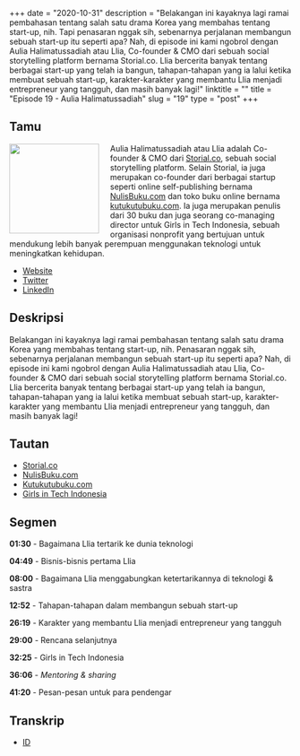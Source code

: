 +++
date = "2020-10-31"
description = "Belakangan ini kayaknya lagi ramai pembahasan tentang salah satu drama Korea yang membahas tentang start-up, nih. Tapi penasaran nggak sih, sebenarnya perjalanan membangun sebuah start-up itu seperti apa? Nah, di episode ini kami ngobrol dengan Aulia Halimatussadiah atau Llia, Co-founder & CMO dari sebuah social storytelling platform bernama Storial.co. Llia bercerita banyak tentang berbagai start-up yang telah ia bangun, tahapan-tahapan yang ia lalui ketika membuat sebuah start-up, karakter-karakter yang membantu Llia menjadi entrepreneur yang tangguh, dan masih banyak lagi!"
linktitle = ""
title = "Episode 19 - Aulia Halimatussadiah"
slug = "19"
type = "post"
+++

## Tamu

<img style="float: left; width: 160px; margin-right: 20px;" src="/img/ep19.jpg">

Aulia Halimatussadiah atau Llia adalah Co-founder & CMO dari [Storial.co](https://storial.co), sebuah social storytelling platform. Selain Storial, ia juga merupakan co-founder dari berbagai startup seperti online self-publishing bernama [NulisBuku.com](https://nulisbuku.com) dan toko buku online bernama [kutukutubuku.com](https://kutukutubuku.com). Ia juga merupakan penulis dari 30 buku dan juga seorang co-managing director untuk Girls in Tech Indonesia, sebuah organisasi nonprofit yang bertujuan untuk mendukung lebih banyak perempuan menggunakan teknologi untuk meningkatkan kehidupan.

- [Website](https://salsabeela.com)
- [Twitter](https://twitter.com/salsabeela)
- [LinkedIn](https://www.linkedin.com/in/salsabeela/)

## Deskripsi

Belakangan ini kayaknya lagi ramai pembahasan tentang salah satu drama Korea yang membahas tentang start-up, nih. Penasaran nggak sih, sebenarnya perjalanan membangun sebuah start-up itu seperti apa? Nah, di episode ini kami ngobrol dengan Aulia Halimatussadiah atau Llia, Co-founder & CMO dari sebuah social storytelling platform bernama Storial.co. Llia bercerita banyak tentang berbagai start-up yang telah ia bangun, tahapan-tahapan yang ia lalui ketika membuat sebuah start-up, karakter-karakter yang membantu Llia menjadi entrepreneur yang tangguh, dan masih banyak lagi! 

## Tautan

- [Storial.co](http://storial.co)
- [NulisBuku.com](https://www.nulisbuku.com/)
- [Kutukutubuku.com](https://kutukutubuku.com/)
- [Girls in Tech Indonesia](https://indonesia.girlsintech.org/)

## Segmen

**01:30** - Bagaimana Llia tertarik ke dunia teknologi

**04:49** - Bisnis-bisnis pertama Llia

**08:00** - Bagaimana Llia menggabungkan ketertarikannya di teknologi & sastra

**12:52** - Tahapan-tahapan dalam membangun sebuah start-up

**26:19** - Karakter yang membantu Llia menjadi entrepreneur yang tangguh

**29:00** - Rencana selanjutnya

**32:25** - Girls in Tech Indonesia

**36:06** - *Mentoring & sharing*

**41:20** - Pesan-pesan untuk para pendengar

## Transkrip

- [ID](transcript)
